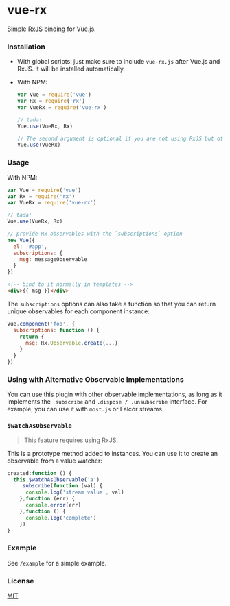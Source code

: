 # vue-rx

Simple [RxJS](https://github.com/Reactive-Extensions/RxJS) binding for Vue.js.

### Installation

- With global scripts: just make sure to include `vue-rx.js` after Vue.js and RxJS. It will be installed automatically.

- With NPM:

  ``` js
  var Vue = require('vue')
  var Rx = require('rx')
  var VueRx = require('vue-rx')

  // tada!
  Vue.use(VueRx, Rx)

  // The second argument is optional if you are not using RxJS but other generic observable implementations:
  Vue.use(VueRx)
  ```

### Usage

With NPM:

``` js
var Vue = require('vue')
var Rx = require('rx')
var VueRx = require('vue-rx')

// tada!
Vue.use(VueRx, Rx)

// provide Rx observables with the `subscriptions` option
new Vue({
  el: '#app',
  subscriptions: {
    msg: messageObservable
  }
})
```

``` html
<!-- bind to it normally in templates -->
<div>{{ msg }}</div>
```

The `subscriptions` options can also take a function so that you can return unique observables for each component instance:

``` js
Vue.component('foo', {
  subscriptions: function () {
    return {
      msg: Rx.Observable.create(...)
    }
  }
})
```

### Using with Alternative Observable Implementations

You can use this plugin with other observable implementations, as long as it implements the `.subscribe` and `.dispose / .unsubscribe` interface. For example, you can use it with `most.js` or Falcor streams.

### `$watchAsObservable`

> This feature requires using RxJS.

This is a prototype method added to instances. You can use it to create an observable from a value watcher:

``` js
created:function () {
  this.$watchAsObservable('a')
    .subscribe(function (val) {
      console.log('stream value', val)
    },function (err) {
      console.error(err)
    },function () {
      console.log('complete')
    })
}
```

### Example

See `/example` for a simple example.

### License

[MIT](http://opensource.org/licenses/MIT)

